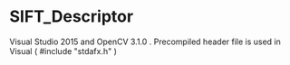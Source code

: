# SIFT_Descriptor
Visual Studio 2015 and OpenCV 3.1.0 . Precompiled header file is used in Visual ( #include "stdafx.h" )
